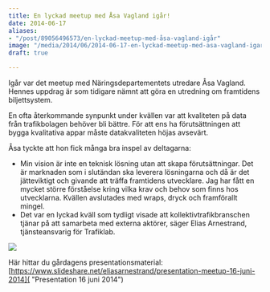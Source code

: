 ```yaml
---
title: En lyckad meetup med Åsa Vagland igår!
date: 2014-06-17
aliases:
- "/post/89056496573/en-lyckad-meetup-med-åsa-vagland-igår"
image: "/media/2014/06/2014-06-17-en-lyckad-meetup-med-asa-vagland-igar-1.jpg"
draft: true

---
```

Igår var det meetup med Näringsdepartementets utredare Åsa Vagland. Hennes uppdrag är som tidigare nämnt att göra en utredning om framtidens biljettsystem.


En ofta återkommande synpunkt under kvällen var att kvaliteten på data från trafikbolagen behöver bli bättre. För att ens ha förutsättningen att bygga kvalitativa appar måste datakvaliteten höjas avsevärt.


Åsa tyckte att hon fick många bra inspel av deltagarna:

* Min vision är inte en teknisk lösning utan att skapa förutsättningar. Det är marknaden som i slutändan ska leverera lösningarna och då är det jätteviktigt och givande att träffa framtidens utvecklare. Jag har fått en mycket större förståelse kring vilka krav och behov som finns hos utvecklarna.
  Kvällen avslutades med wraps, dryck och framförallt mingel.
* Det var en lyckad kväll som tydligt visade att kollektivtrafikbranschen tjänar på att samarbeta med externa aktörer, säger Elias Arnestrand, tjänsteansvarig för Trafiklab.
  <span></span>

![](/media/2014/06/2014-06-17-en-lyckad-meetup-med-asa-vagland-igar-1.jpg)

Här hittar du gårdagens presentationsmaterial:
[https://www.slideshare.net/eliasarnestrand/presentation-meetup-16-juni-2014]( "Presentation 16 juni 2014")